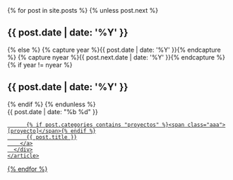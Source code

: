 <div class="container">
  {% for post in site.posts %}
    {% unless post.next %}
      <h2 class="category-title basic-mono">{{ post.date | date: '%Y' }}</h2>
    {% else %}
      {% capture year %}{{ post.date | date: '%Y' }}{% endcapture %}
      {% capture nyear %}{{ post.next.date | date: '%Y' }}{% endcapture %}
      {% if year != nyear %}
        <h2 class="category-title basic-mono">{{ post.date | date: '%Y' }}</h2>
      {% endif %}
    {% endunless %}
    <article class="post-item">
      <span class="post-meta date-label">{{ post.date | date: "%b %d" }}</span>
      <div class="article-title">
        <a class="post-link" href="{{ post.url | prepend: site.url }}">

          {% if post.categories contains "proyectos" %}<span class="aaa">[proyecto]</span>{% endif %}
          {{ post.title }}
        </a>
      </div>
    </article>
  {% endfor %}
</div>
